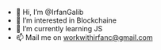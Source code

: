 - 👋 Hi, I’m @IrfanGalib
- 👀 I’m interested in Blockchaine
- 🌱 I’m currently learning JS
- 📫 Mail me on workwithirfanc@gmail.com

<!---
IrfanGalib/IrfanGalib is a ✨ special ✨ repository because its `README.md` (this file) appears on your GitHub profile.
You can click the Preview link to take a look at your changes.
--->
